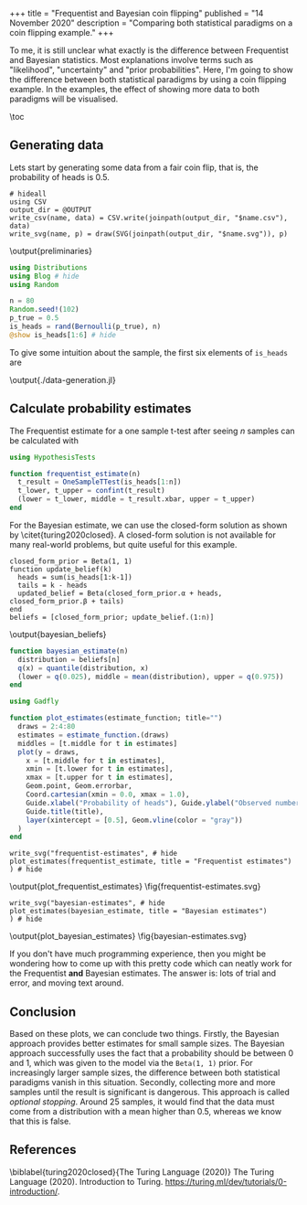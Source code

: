 +++
title = "Frequentist and Bayesian coin flipping"
published = "14 November 2020"
description = "Comparing both statistical paradigms on a coin flipping example."
+++

To me, it is still unclear what exactly is the difference between Frequentist and Bayesian statistics.
Most explanations involve terms such as "likelihood", "uncertainty" and "prior probabilities".
Here, I'm going to show the difference between both statistical paradigms by using a coin flipping example.
In the examples, the effect of showing more data to both paradigms will be visualised.

\toc 

## Generating data 

Lets start by generating some data from a fair coin flip, that is, the probability of heads is 0.5.

```julia:preliminaries
# hideall
using CSV
output_dir = @OUTPUT
write_csv(name, data) = CSV.write(joinpath(output_dir, "$name.csv"), data)
write_svg(name, p) = draw(SVG(joinpath(output_dir, "$name.svg")), p)
```
\output{preliminaries}

```julia:./data-generation.jl
using Distributions
using Blog # hide
using Random

n = 80
Random.seed!(102)
p_true = 0.5
is_heads = rand(Bernoulli(p_true), n)
@show is_heads[1:6] # hide
```

To give some intuition about the sample, the first six elements of `is_heads` are

\output{./data-generation.jl}

## Calculate probability estimates

The Frequentist estimate for a one sample t-test after seeing $n$ samples can be calculated with

```julia:./frequentist_estimate.jl
using HypothesisTests

function frequentist_estimate(n)
  t_result = OneSampleTTest(is_heads[1:n])
  t_lower, t_upper = confint(t_result)
  (lower = t_lower, middle = t_result.xbar, upper = t_upper)
end
```

For the Bayesian estimate, we can use the closed-form solution as shown by \citet{turing2020closed}.
A closed-form solution is not available for many real-world problems, but quite useful for this example.

```julia:bayesian_beliefs
closed_form_prior = Beta(1, 1)
function update_belief(k)
  heads = sum(is_heads[1:k-1])
  tails = k - heads
  updated_belief = Beta(closed_form_prior.α + heads, closed_form_prior.β + tails)
end
beliefs = [closed_form_prior; update_belief.(1:n)]
```
\output{bayesian_beliefs}

```julia:/bayesian_estimate.jl
function bayesian_estimate(n)
  distribution = beliefs[n]
  q(x) = quantile(distribution, x)
  (lower = q(0.025), middle = mean(distribution), upper = q(0.975))
end
```

```julia:./plot_estimates.jl
using Gadfly

function plot_estimates(estimate_function; title="")
  draws = 2:4:80
  estimates = estimate_function.(draws)
  middles = [t.middle for t in estimates]
  plot(y = draws, 
    x = [t.middle for t in estimates],
    xmin = [t.lower for t in estimates],
    xmax = [t.upper for t in estimates],
    Geom.point, Geom.errorbar,
    Coord.cartesian(xmin = 0.0, xmax = 1.0),
    Guide.xlabel("Probability of heads"), Guide.ylabel("Observed number of draws"),
    Guide.title(title),
    layer(xintercept = [0.5], Geom.vline(color = "gray"))
  )
end
```

```julia:plot_frequentist_estimates
write_svg("frequentist-estimates", # hide
plot_estimates(frequentist_estimate, title = "Frequentist estimates")
) # hide 
```
\output{plot_frequentist_estimates}
\fig{frequentist-estimates.svg}

```julia:plot_bayesian_estimates
write_svg("bayesian-estimates", # hide
plot_estimates(bayesian_estimate, title = "Bayesian estimates")
) # hide
```
\output{plot_bayesian_estimates}
\fig{bayesian-estimates.svg}

If you don't have much programming experience, then you might be wondering how to come up with this pretty code which can neatly work for the Frequentist **and** Bayesian estimates.
The answer is: lots of trial and error, and moving text around.

## Conclusion

Based on these plots, we can conclude two things.
Firstly, the Bayesian approach provides better estimates for small sample sizes.
The Bayesian approach successfully uses the fact that a probability should be between 0 and 1, which was given to the model via the `Beta(1, 1)` prior.
For increasingly larger sample sizes, the difference between both statistical paradigms vanish in this situation.
Secondly, collecting more and more samples until the result is significant is dangerous.
This approach is called *optional stopping*.
Around 25 samples, it would find that the data must come from a distribution with a mean higher than 0.5, whereas we know that this is false.

## References 
\biblabel{turing2020closed}{The Turing Language (2020)}
The Turing Language (2020). 
Introduction to Turing.
<https://turing.ml/dev/tutorials/0-introduction/>.
